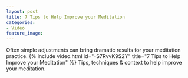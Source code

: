 ```yaml
---
layout: post
title: 7 Tips to Help Improve your Meditation
categories:
- Video
feature_image: 
---
```


Often simple adjustments can bring dramatic results for your meditation practice.
{% include video.html id="-S7RvvK9S2Y" title="7 Tips to Help Improve your Meditation" %}
Tips, techniques & context to help improve your meditation. 


